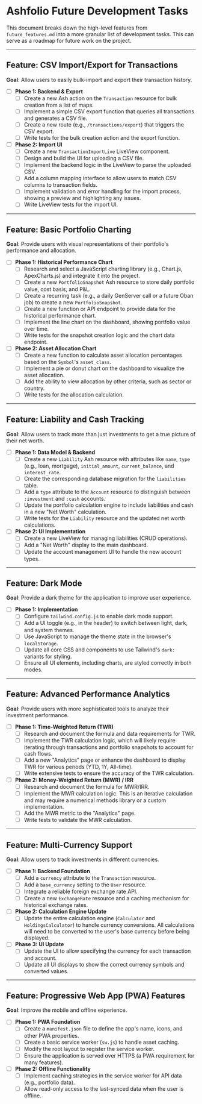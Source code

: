 # Ashfolio Future Development Tasks

This document breaks down the high-level features from `future_features.md` into a more granular list of development tasks. This can serve as a roadmap for future work on the project.

---

## Feature: CSV Import/Export for Transactions

**Goal**: Allow users to easily bulk-import and export their transaction history.

- [ ] **Phase 1: Backend & Export**
    - [ ] Create a new Ash action on the `Transaction` resource for bulk creation from a list of maps.
    - [ ] Implement a simple CSV export function that queries all transactions and generates a CSV file.
    - [ ] Create a new route (e.g., `/transactions/export`) that triggers the CSV export.
    - [ ] Write tests for the bulk creation action and the export function.

- [ ] **Phase 2: Import UI**
    - [ ] Create a new `TransactionImportLive` LiveView component.
    - [ ] Design and build the UI for uploading a CSV file.
    - [ ] Implement the backend logic in the LiveView to parse the uploaded CSV.
    - [ ] Add a column mapping interface to allow users to match CSV columns to transaction fields.
    - [ ] Implement validation and error handling for the import process, showing a preview and highlighting any issues.
    - [ ] Write LiveView tests for the import UI.

---

## Feature: Basic Portfolio Charting

**Goal**: Provide users with visual representations of their portfolio's performance and allocation.

- [ ] **Phase 1: Historical Performance Chart**
    - [ ] Research and select a JavaScript charting library (e.g., Chart.js, ApexCharts.js) and integrate it into the project.
    - [ ] Create a new `PortfolioSnapshot` Ash resource to store daily portfolio value, cost basis, and P&L.
    - [ ] Create a recurring task (e.g., a daily GenServer call or a future Oban job) to create a new `PortfolioSnapshot`.
    - [ ] Create a new function or API endpoint to provide data for the historical performance chart.
    - [ ] Implement the line chart on the dashboard, showing portfolio value over time.
    - [ ] Write tests for the snapshot creation logic and the chart data endpoint.

- [ ] **Phase 2: Asset Allocation Chart**
    - [ ] Create a new function to calculate asset allocation percentages based on the `Symbol`'s `asset_class`.
    - [ ] Implement a pie or donut chart on the dashboard to visualize the asset allocation.
    - [ ] Add the ability to view allocation by other criteria, such as sector or country.
    - [ ] Write tests for the allocation calculation.

---

## Feature: Liability and Cash Tracking

**Goal**: Allow users to track more than just investments to get a true picture of their net worth.

- [ ] **Phase 1: Data Model & Backend**
    - [ ] Create a new `Liability` Ash resource with attributes like `name`, `type` (e.g., loan, mortgage), `initial_amount`, `current_balance`, and `interest_rate`.
    - [ ] Create the corresponding database migration for the `liabilities` table.
    - [ ] Add a `type` attribute to the `Account` resource to distinguish between `:investment` and `:cash` accounts.
    - [ ] Update the portfolio calculation engine to include liabilities and cash in a new "Net Worth" calculation.
    - [ ] Write tests for the `Liability` resource and the updated net worth calculations.

- [ ] **Phase 2: UI Implementation**
    - [ ] Create a new LiveView for managing liabilities (CRUD operations).
    - [ ] Add a "Net Worth" display to the main dashboard.
    - [ ] Update the account management UI to handle the new account types.

---

## Feature: Dark Mode

**Goal**: Provide a dark theme for the application to improve user experience.

- [ ] **Phase 1: Implementation**
    - [ ] Configure `tailwind.config.js` to enable dark mode support.
    - [ ] Add a UI toggle (e.g., in the header) to switch between light, dark, and system themes.
    - [ ] Use JavaScript to manage the theme state in the browser's `localStorage`.
    - [ ] Update all core CSS and components to use Tailwind's `dark:` variants for styling.
    - [ ] Ensure all UI elements, including charts, are styled correctly in both modes.

---

## Feature: Advanced Performance Analytics

**Goal**: Provide users with more sophisticated tools to analyze their investment performance.

- [ ] **Phase 1: Time-Weighted Return (TWR)**
    - [ ] Research and document the formula and data requirements for TWR.
    - [ ] Implement the TWR calculation logic, which will likely require iterating through transactions and portfolio snapshots to account for cash flows.
    - [ ] Add a new "Analytics" page or enhance the dashboard to display TWR for various periods (YTD, 1Y, All-time).
    - [ ] Write extensive tests to ensure the accuracy of the TWR calculation.

- [ ] **Phase 2: Money-Weighted Return (MWR) / IRR**
    - [ ] Research and document the formula for MWR/IRR.
    - [ ] Implement the MWR calculation logic. This is an iterative calculation and may require a numerical methods library or a custom implementation.
    - [ ] Add the MWR metric to the "Analytics" page.
    - [ ] Write tests to validate the MWR calculation.

---

## Feature: Multi-Currency Support

**Goal**: Allow users to track investments in different currencies.

- [ ] **Phase 1: Backend Foundation**
    - [ ] Add a `currency` attribute to the `Transaction` resource.
    - [ ] Add a `base_currency` setting to the `User` resource.
    - [ ] Integrate a reliable foreign exchange rate API.
    - [ ] Create a new `ExchangeRate` resource and a caching mechanism for historical exchange rates.

- [ ] **Phase 2: Calculation Engine Update**
    - [ ] Update the entire calculation engine (`Calculator` and `HoldingsCalculator`) to handle currency conversions. All calculations will need to be converted to the user's base currency before being displayed.

- [ ] **Phase 3: UI Update**
    - [ ] Update the UI to allow specifying the currency for each transaction and account.
    - [ ] Update all UI displays to show the correct currency symbols and converted values.

---

## Feature: Progressive Web App (PWA) Features

**Goal**: Improve the mobile and offline experience.

- [ ] **Phase 1: PWA Foundation**
    - [ ] Create a `manifest.json` file to define the app's name, icons, and other PWA properties.
    - [ ] Create a basic service worker (`sw.js`) to handle asset caching.
    - [ ] Modify the root layout to register the service worker.
    - [ ] Ensure the application is served over HTTPS (a PWA requirement for many features).

- [ ] **Phase 2: Offline Functionality**
    - [ ] Implement caching strategies in the service worker for API data (e.g., portfolio data).
    - [ ] Allow read-only access to the last-synced data when the user is offline.
